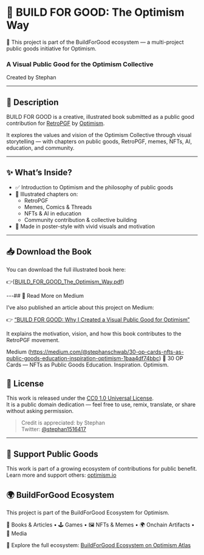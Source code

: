 # 📘 BUILD FOR GOOD: The Optimism Way
📌 This project is part of the BuildForGood ecosystem — a multi-project public goods initiative for Optimism.  

### A Visual Public Good for the Optimism Collective  
Created by Stephan

---

## 📄 Description

BUILD FOR GOOD is a creative, illustrated book submitted as a public good contribution for [RetroPGF](https://community.optimism.io/docs/retro/retroPGF/) by [Optimism](https://optimism.io/).

It explores the values and vision of the Optimism Collective through visual storytelling — with chapters on public goods, RetroPGF, memes, NFTs, AI, education, and community.

---

## ✨ What’s Inside?

- ✅ Introduction to Optimism and the philosophy of public goods  
- 🎨 Illustrated chapters on:
  - RetroPGF
  - Memes, Comics & Threads
  - NFTs & AI in education
  - Community contribution & collective building
- 🧱 Made in poster-style with vivid visuals and motivation

---

## 📥 Download the Book

You can download the full illustrated book here:

👉[[BUILD_FOR_GOOD_The_Optimism_Way.pdf](https://github.com/stephanschwab/build-for-good/blob/main/BUILD_FOR_GOOD_The_Optimism_Way.pdf))


---## 📰 Read More on Medium

I’ve also published an article about this project on Medium:

👉 [“BUILD FOR GOOD: Why I Created a Visual Public Good for Optimism”](https://medium.com/@stephanschwab/30-op-cards-nfts-as-public-goods-education-inspiration-optimism-1baa4df74bbc)

It explains the motivation, vision, and how this book contributes to the RetroPGF movement.

Medium (https://medium.com/@stephanschwab/30-op-cards-nfts-as-public-goods-education-inspiration-optimism-1baa4df74bbc)
🎴 30 OP Cards — NFTs as Public Goods Education. Inspiration. Optimism.


## 🪪 License

This work is released under the [CC0 1.0 Universal License](https://creativecommons.org/publicdomain/zero/1.0/).  
It is a public domain dedication — feel free to use, remix, translate, or share without asking permission.

> Credit is appreciated: by Stephan  
> Twitter: [@stephan1516417](https://twitter.com/stephan1516417)

---

## 🙌 Support Public Goods

This work is part of a growing ecosystem of contributions for public benefit.  
Learn more and support others: [optimism.io](https://www.optimism.io)

## 🌍 BuildForGood Ecosystem  
This project is part of the BuildForGood Ecosystem for Optimism.  

📖 Books & Articles • 🕹 Games • 🖼 NFTs & Memes • 🌍 Onchain Artifacts • 🎥 Media  

🔗 Explore the full ecosystem: [BuildForGood Ecosystem on Optimism Atlas](https://atlas.optimism.io/profile/organizations/BuildForGood%20Ecosystem)
